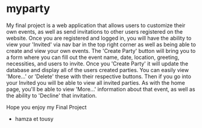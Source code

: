 # myparty
My final project is a web application that allows users to customize their own events,
as well as send invitations to other users registered on the website. Once you are registered
and logged in, you will have the ability to view your 'Invited' via nav bar in the top right corner
as well as being able to create and view your own events. The 'Create Party' button
will bring you to a form where you can fill out the event name, date, location, greeting,
necessities, and users to invite. Once you 'Create Party' it will update the database
and display all of the users created parties. You can easily view 'More...' or 'Delete'
these with their respective buttons. Then if you go into your Invited you will be able
to view all invited parties. As with the home page, you'll be able to view 'More...'
information about that event, as well as the ability to 'Decline' that invitation.

Hope you enjoy my Final Project
- hamza et tousy
